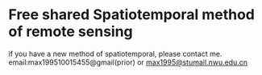 # Free shared Spatiotemporal method of remote sensing

if you have a new method of spatiotemporal, please contact me.  email:max199510015455@gmail(prior) or max1995@stumail.nwu.edu.cn

